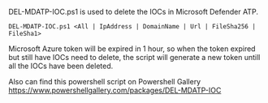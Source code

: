 DEL-MDATP-IOC.ps1 is used to delete the IOCs in Microsoft Defender ATP.
    
    DEL-MDATP-IOC.ps1 <All | IpAddress | DomainName | Url | FileSha256 | FileSha1>

Microsoft Azure token will be expired in 1 hour, so when the token expired but still have IOCs need to delete, the script will generate a new token untill all the IOCs have been deleted.

Also can find this powershell script on Powershell Gallery https://www.powershellgallery.com/packages/DEL-MDATP-IOC
